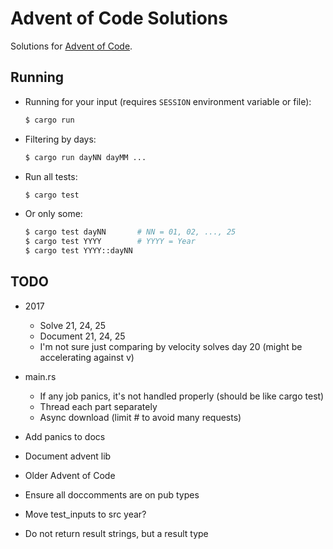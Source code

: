 # Advent of Code Solutions

Solutions for [Advent of Code](http://adventofcode.com/about).

## Running

- Running for your input (requires `SESSION` environment variable or file):

    ```sh
    $ cargo run
    ```

- Filtering by days:

    ```sh
    $ cargo run dayNN dayMM ...
    ```

- Run all tests:

    ```sh
    $ cargo test
    ```

- Or only some:

    ```sh
    $ cargo test dayNN       # NN = 01, 02, ..., 25
    $ cargo test YYYY        # YYYY = Year
    $ cargo test YYYY::dayNN
    ```

## TODO

- 2017
    - Solve 21, 24, 25
    - Document 21, 24, 25
    - I'm not sure just comparing by velocity solves day 20 (might be accelerating against v)

- main.rs
    - If any job panics, it's not handled properly (should be like cargo test)
    - Thread each part separately
    - Async download (limit # to avoid many requests)

- Add panics to docs
- Document advent lib
- Older Advent of Code
- Ensure all doccomments are on pub types
- Move test_inputs to src year?
- Do not return result strings, but a result type
